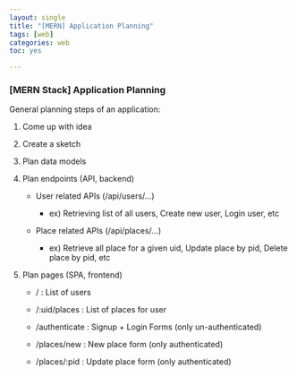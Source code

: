 ```yaml
---
layout: single
title: "[MERN] Application Planning"
tags: [web]
categories: web
toc: yes

---
```


### [MERN Stack] Application Planning

General planning steps of an application:

1. Come up with idea 

2. Create a sketch

3. Plan data models

4. Plan endpoints (API, backend)

   - User related APIs (/api/users/…)
     - ex) Retrieving list of all users, Create new user, Login user, etc

   - Place related APIs (/api/places/…)
     - ex) Retrieve all place for a given uid, Update place by pid, Delete place by pid, etc

5. Plan pages (SPA, frontend)

   - / : List of users

   - /:uid/places : List of places for user

   - /authenticate : Signup + Login Forms (only un-authenticated)

   - /places/new : New place form (only authenticated)

   - /places/:pid : Update place form (only authenticated)